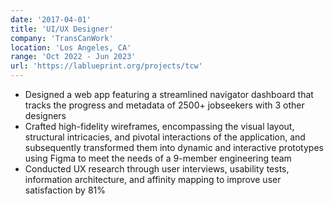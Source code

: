 ```yaml
---
date: '2017-04-01'
title: 'UI/UX Designer'
company: 'TransCanWork'
location: 'Los Angeles, CA'
range: 'Oct 2022 - Jun 2023'
url: 'https://lablueprint.org/projects/tcw'
---
```


- Designed a web app featuring a streamlined navigator dashboard that tracks the progress and metadata of 2500+ jobseekers with 3 other designers
- Crafted high-fidelity wireframes, encompassing the visual layout, structural intricacies, and pivotal interactions of the application, and subsequently transformed them into dynamic and interactive prototypes using Figma to meet the needs of a 9-member engineering team
- Conducted UX research through user interviews, usability tests, information architecture, and affinity mapping to improve user satisfaction by 81%
